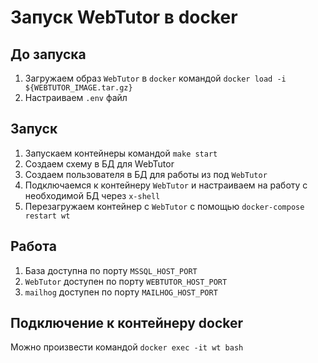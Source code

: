 # Запуск WebTutor в docker

## До запуска

1. Загружаем образ `WebTutor` в `docker` командой `docker load -i ${WEBTUTOR_IMAGE.tar.gz}`
2. Настраиваем `.env` файл

## Запуск

1. Запускаем контейнеры командой `make start`
2. Создаем схему в БД для WebTutor
3. Создаем пользователя в БД для работы из под `WebTutor`
4. Подключаемся к контейнеру `WebTutor` и настраиваем на работу с необходимой БД через `x-shell`
5. Перезагружаем контейнер с `WebTutor` с помощью `docker-compose restart wt`

## Работа

1. База доступна по порту `MSSQL_HOST_PORT`
2. `WebTutor` доступен по порту `WEBTUTOR_HOST_PORT`
3. `mailhog` доступен по порту `MAILHOG_HOST_PORT`

## Подключение к контейнеру docker

Можно произвести командой `docker exec -it wt bash`

